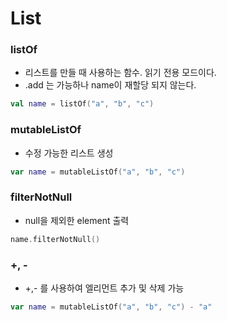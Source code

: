 # List

### listOf 
- 리스트를 만들 때 사용하는 함수. 읽기 전용 모드이다. 
- .add 는 가능하나 name이 재할당 되지 않는다.

```kotlin
val name = listOf("a", "b", "c")
```

### mutableListOf
- 수정 가능한 리스트 생성

```kotlin
var name = mutableListOf("a", "b", "c")
```

### filterNotNull
- null을 제외한 element 출력

```kotlin
name.filterNotNull()
```

### +, -

- +,- 를 사용하여 엘리먼트 추가 및 삭제 가능

```kotlin
var name = mutableListOf("a", "b", "c") - "a"
```

